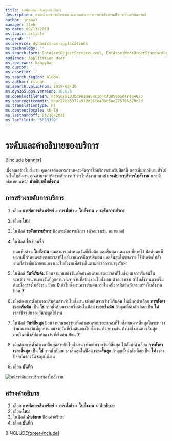 ```yaml
---
title: ระดับและคำอธิบายของบริการ
description: หัวข้อนี้จะอธิบายถึงระดับ เเละคำอธิบายการบริการสินทรัพย์ในการจัดการสินทรัพย์
author: josaw1
manager: tfehr
ms.date: 08/13/2019
ms.topic: article
ms.prod: ''
ms.service: dynamics-ax-applications
ms.technology: ''
ms.search.form: EntAssetObjectServiceLevel, EntAssetWorkOrderStandardDescription, EntAssetWorkOrderServiceLevel, EntAssetServiceLevelLookup
audience: Application User
ms.reviewer: kamaybac
ms.custom: ''
ms.assetid: ''
ms.search.region: Global
ms.author: riluan
ms.search.validFrom: 2019-08-30
ms.dyn365.ops.version: 10.0.5
ms.openlocfilehash: 8bb56e5103bd9e18e88c164cd308e55d48e64823
ms.sourcegitcommit: deac22ba5377a912d93fe408c5ae875706378c2d
ms.translationtype: HT
ms.contentlocale: th-TH
ms.lasthandoff: 01/16/2021
ms.locfileid: "5019390"
---
```

# <a name="service-level-and-description"></a>ระดับและคำอธิบายของบริการ

[!include [banner](../../includes/banner.md)]

 

เมื่อคุณสร้างใบสั่งงาน คุณอาจต้องการกำหนดระดับการให้บริการสำหรับฟิลด์นี้ และเพิ่มคำอธิบายทั่วไปลงในใบสั่งงาน คุณสามารถสร้างระดับการบริการใบสั่งงานบนหน้า **ระดับการบริการใบสั่งงาน** และคำอธิบายบนหน้า **คำอธิบายใบสั่งงาน**

## <a name="create-a-service-level"></a>การสร้างระดับการบริการ

1. เลือก **การจัดการสินทรัพย์** \> **การตั้งค่า** \> **ใบสั่งงาน** \> **ระดับการบริการ**
2. เลือก **ใหม่**
3. ในฟิลด์ **ระดับการบริการ** ป้อนระดับการบริการ (ตัวอย่างเช่น หมายเลข)
4. ในฟิลด์ **ชื่อ** ป้อนชื่อ

    บนแท็บด่วน **ใบสั่งงาน** คุณสามารถกำหนดวันที่เริ่มต้น และสิ้นสุด เเละเวลาที่คาดไว้ ฟิลด์บนแท็บด่วนนี้กำหนดรอบระยะเวลาที่ใบสั่งงานควรมีการเริ่มต้น และสิ้นสุดในระหว่าง ใช้สำหรับใบสั่งงานที่สร้างขึ้นด้วยตนเอง และใบสั่งงานที่สร้างขึ้นตามคำขอการบำรุงรักษา 

5. ในฟิลด์ **วันที่เริ่มต้น** ป้อนจำนวนของวันเพื่อกำหนดรอบระยะเวลาที่ใบสั่งงานควรเริ่มต้นในระหว่าง จำนวนของวันที่ถูกคำนวณจากวันที่สร้างของใบสั่งงาน ตัวอย่างเช่น ถ้าใบสั่งงานควรเริ่มต้นเมื่อสร้างใบสั่งงาน ป้อน **0** ถ้าใบสั่งงานควรเริ่มต้นภายในหนึ่งอาทิตย์หลังจากสร้างใบสั่งงาน ป้อน **7**
6. เมื่อต้องการตั้งค่าเวลาเริ่มต้นสำหรับใบสั่งงาน เพิ่มเติมจากวันที่เริ่มต้น ให้ตั้งค่าตัวเลือก **การตั้งค่าเวลาเริ่มต้น** เป็น **ใช่** จากนั้นป้อนเวลาเริ่มต้นในฟิลด์ **เวลาเริ่มต้น** ถ้าคุณตั้งค่าตัวเลือกเป็น **ไม่** เวลาปัจจุบันของวันจะถูกใช้งาน
7. ในฟิลด์ **วันที่สิ้นสุด** ป้อนจำนวนของวันเพื่อกำหนดรอบระยะเวลาที่ใบสั่งงานควรสิ้นสุดในระหว่าง จำนวนของวันที่ถูกคำนวณจากวันที่เริ่มต้นของใบสั่งงาน ตัวอย่างเช่น ถ้าใบสั่งงานควรสิ้นสุดภายในหนึ่งสัปดาห์ของวันที่เริ่มต้น ป้อน **7**
8. เมื่อต้องการตั้งค่าเวลาสิ้นสุดสำหรับใบสั่งงาน เพิ่มเติมจากวันที่สิ้นสุด ให้ตั้งค่าตัวเลือก **การตั้งค่าเวลาสิ้นสุด** เป็น **ใช่** จากนั้นป้อนเวลาสิ้นสุดในฟิลด์ **เวลาสิ้นสุด** ถ้าคุณตั้งค่าตัวเลือกเป็น **ไม่** เวลาปัจจุบันของวันจะถูกใช้งาน
9. เลือก **บันทึก**

![หน้าระดับการบริการของใบสั่งงาน](media/19-setup-for-work-orders.png)

## <a name="create-a-description"></a>สร้างคำอธิบาย

1. เลือก **การจัดการสินทรัพย์** \> **การตั้งค่า** \> **ใบสั่งงาน** \> **คำอธิบาย**
2. เลือก **ใหม่**
3. ในฟิลด์ **คำอธิบาย** ป้อนคำอธิบาย
4. เลือก **บันทึก**


[!INCLUDE[footer-include](../../../includes/footer-banner.md)]